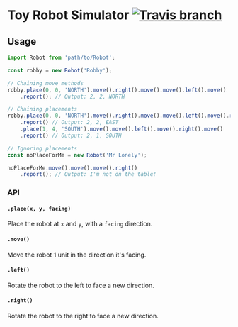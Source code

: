 # Toy Robot Simulator [![Travis branch](https://img.shields.io/travis/JackCuthbert/toy-robot-simulator/master.svg?maxAge=3600&style=flat-square)](https://travis-ci.org/JackCuthbert/toy-robot-simulator)

## Usage

```javascript
import Robot from 'path/to/Robot';

const robby = new Robot('Robby');

// Chaining move methods
robby.place(0, 0, 'NORTH').move().right().move().move().left().move()
    .report(); // Output: 2, 2, NORTH

// Chaining placements
robby.place(0, 0, 'NORTH').move().right().move().move().left().move().right()
    .report() // Output: 2, 2, EAST
    .place(1, 4, 'SOUTH').move().move().left().move().right().move()
    .report() // Output: 2, 1, SOUTH

// Ignoring placements
const noPlaceForMe = new Robot('Mr Lonely');

noPlaceForMe.move().move().move().right()
    .report(); // Output: I'm not on the table!

```

### API

#### `.place(x, y, facing)`

Place the robot at `x` and `y`, with a `facing` direction.


#### `.move()`

Move the robot 1 unit in the direction it's facing.

#### `.left()`

Rotate the robot to the left to face a new direction.

#### `.right()`

Rotate the robot to the right to face a new direction.
